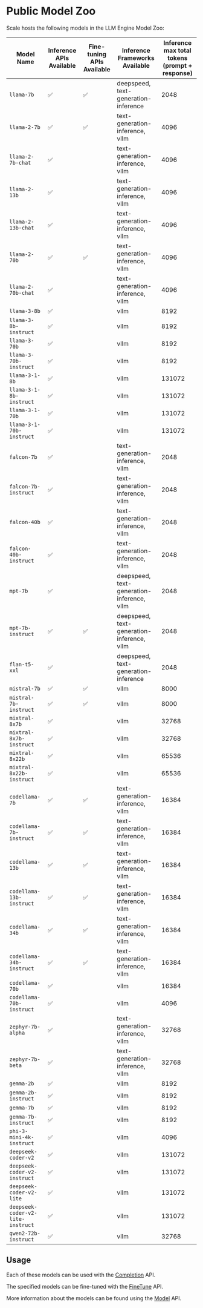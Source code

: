 # Public Model Zoo

Scale hosts the following models in the LLM Engine Model Zoo:

| Model Name                        | Inference APIs Available | Fine-tuning APIs Available | Inference Frameworks Available             | Inference max total tokens (prompt + response) |
| --------------------------------- | ------------------------ | -------------------------- | ------------------------------------------ | ---------------------------------------------- |
| `llama-7b`                        | ✅                       | ✅                         | deepspeed, text-generation-inference       | 2048                                           |
| `llama-2-7b`                      | ✅                       | ✅                         | text-generation-inference, vllm            | 4096                                           |
| `llama-2-7b-chat`                 | ✅                       |                            | text-generation-inference, vllm            | 4096                                           |
| `llama-2-13b`                     | ✅                       |                            | text-generation-inference, vllm            | 4096                                           |
| `llama-2-13b-chat`                | ✅                       |                            | text-generation-inference, vllm            | 4096                                           |
| `llama-2-70b`                     | ✅                       | ✅                         | text-generation-inference, vllm            | 4096                                           |
| `llama-2-70b-chat`                | ✅                       |                            | text-generation-inference, vllm            | 4096                                           |
| `llama-3-8b`                      | ✅                       |                            | vllm                                       | 8192                                           |
| `llama-3-8b-instruct`             | ✅                       |                            | vllm                                       | 8192                                           |
| `llama-3-70b`                     | ✅                       |                            | vllm                                       | 8192                                           |
| `llama-3-70b-instruct`            | ✅                       |                            | vllm                                       | 8192                                           |
| `llama-3-1-8b`                    | ✅                       |                            | vllm                                       | 131072                                         |
| `llama-3-1-8b-instruct`           | ✅                       |                            | vllm                                       | 131072                                         |
| `llama-3-1-70b`                   | ✅                       |                            | vllm                                       | 131072                                         |
| `llama-3-1-70b-instruct`          | ✅                       |                            | vllm                                       | 131072                                         |
| `falcon-7b`                       | ✅                       |                            | text-generation-inference, vllm            | 2048                                           |
| `falcon-7b-instruct`              | ✅                       |                            | text-generation-inference, vllm            | 2048                                           |
| `falcon-40b`                      | ✅                       |                            | text-generation-inference, vllm            | 2048                                           |
| `falcon-40b-instruct`             | ✅                       |                            | text-generation-inference, vllm            | 2048                                           |
| `mpt-7b`                          | ✅                       |                            | deepspeed, text-generation-inference, vllm | 2048                                           |
| `mpt-7b-instruct`                 | ✅                       | ✅                         | deepspeed, text-generation-inference, vllm | 2048                                           |
| `flan-t5-xxl`                     | ✅                       |                            | deepspeed, text-generation-inference       | 2048                                           |
| `mistral-7b`                      | ✅                       | ✅                         | vllm                                       | 8000                                           |
| `mistral-7b-instruct`             | ✅                       | ✅                         | vllm                                       | 8000                                           |
| `mixtral-8x7b`                    | ✅                       |                            | vllm                                       | 32768                                          |
| `mixtral-8x7b-instruct`           | ✅                       |                            | vllm                                       | 32768                                          |
| `mixtral-8x22b`                   | ✅                       |                            | vllm                                       | 65536                                          |
| `mixtral-8x22b-instruct`          | ✅                       |                            | vllm                                       | 65536                                          |
| `codellama-7b`                    | ✅                       | ✅                         | text-generation-inference, vllm            | 16384                                          |
| `codellama-7b-instruct`           | ✅                       | ✅                         | text-generation-inference, vllm            | 16384                                          |
| `codellama-13b`                   | ✅                       | ✅                         | text-generation-inference, vllm            | 16384                                          |
| `codellama-13b-instruct`          | ✅                       | ✅                         | text-generation-inference, vllm            | 16384                                          |
| `codellama-34b`                   | ✅                       | ✅                         | text-generation-inference, vllm            | 16384                                          |
| `codellama-34b-instruct`          | ✅                       | ✅                         | text-generation-inference, vllm            | 16384                                          |
| `codellama-70b`                   | ✅                       |                            | vllm                                       | 16384                                          |
| `codellama-70b-instruct`          | ✅                       |                            | vllm                                       | 4096                                           |
| `zephyr-7b-alpha`                 | ✅                       |                            | text-generation-inference, vllm            | 32768                                          |
| `zephyr-7b-beta`                  | ✅                       |                            | text-generation-inference, vllm            | 32768                                          |
| `gemma-2b`                        | ✅                       |                            | vllm                                       | 8192                                           |
| `gemma-2b-instruct`               | ✅                       |                            | vllm                                       | 8192                                           |
| `gemma-7b`                        | ✅                       |                            | vllm                                       | 8192                                           |
| `gemma-7b-instruct`               | ✅                       |                            | vllm                                       | 8192                                           |
| `phi-3-mini-4k-instruct`          | ✅                       |                            | vllm                                       | 4096                                           |
| `deepseek-coder-v2`               | ✅                       |                            | vllm                                       | 131072                                         |
| `deepseek-coder-v2-instruct`      | ✅                       |                            | vllm                                       | 131072                                         |
| `deepseek-coder-v2-lite`          | ✅                       |                            | vllm                                       | 131072                                         |
| `deepseek-coder-v2-lite-instruct` | ✅                       |                            | vllm                                       | 131072                                         |
| `qwen2-72b-instruct`              | ✅                       |                            | vllm                                       | 32768                                          |
 

## Usage

Each of these models can be used with the
[Completion](../api/python_client/#llmengine.Completion) API.

The specified models can be fine-tuned with the
[FineTune](../api/python_client/#llmengine.FineTune) API.

More information about the models can be found using the
[Model](../api/python_client/#llmengine.Model) API.
